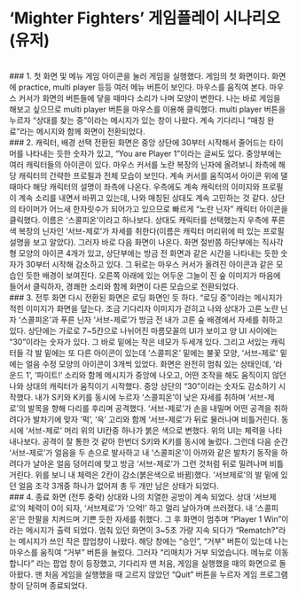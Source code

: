 # ‘Mighter Fighters’ 게임플레이 시나리오(유저)

<br>
### 1. 첫 화면 및 메뉴
게임 아이콘을 눌러 게임을 실행했다. 게임의 첫 화면이다. 화면에 practice, multi player 등등 여러 메뉴 버튼이 보인다. 마우스를 움직여 본다. 마우스 커서가 화면의 버튼들에 닿을 때마다 소리가 나며 모양이 변한다. 나는 바로 게임을 해보고 싶으므로 multi player 버튼을 마우스를 이용해 클릭했다. multi player 버튼을 누르자 “상대를 찾는 중”이라는 메시지가 있는 창이 나왔다. 계속 기다리니 “매칭 완료”라는 메시지와 함께 화면이 전환되었다.

<br>
### 2. 캐릭터, 배경 선택
전환된 화면은 중앙 상단에 30부터 시작해서 줄어드는 타이머를 나타내는 듯한 숫자가 있고, “You are Player 1”이라는 글씨도 있다. 중앙부에는 여러 캐릭터들의 아이콘이 있다. 마우스 커서를 노란 복장의 닌자에 올려보니 좌측에 해당 캐릭터의 간략한 프로필과 전체 모습이 보인다. 계속 커서를 움직여서 아이콘 위에 댈 때마다 해당 캐릭터의 설명이 좌측에 나온다. 우측에도 계속 캐릭터의 이미지와 프로필이 계속 소리를 내면서 바뀌고 있는데, 나와 매칭된 상대도 계속 고민하는 것 같다. 상단의 타이머가 어느새 한자릿수가 되어가고 있으므로 빠르게 “노란 닌자” 캐릭터 아이콘을 클릭했다. 이름은 ‘스콜피온’이라고 하나보다. 상대도 캐릭터를 선택했는지 우측에 푸른색 복장의 닌자인 ‘서브-제로’가 자세를 취한다(이름은 캐릭터 머리위에 떠 있는 프로필 설명을 보고 알았다). 그러자 바로 다음 화면이 나온다. 화면 절반쯤 하단부에는 직사각형 모양의 아이콘 4개가 있고, 상단부에는 방금 전 화면과 같은 시간을 나타내는 듯한 숫자가 30부터 시작해 감소하고 있다. 그 뒤로는 마우스 커서가 올려진 아이콘과 같은 모습인 듯한 배경이 보여진다. 오른쪽 아래에 있는 어두운 그늘이 진 숲 이미지가 마음에 들어서 클릭하자, 경쾌한 소리와 함께 화면이 다른 모습으로 전환되었다.

<br>
### 3. 전투 화면
다시 전환된 화면은 로딩 화면인 듯 하다. “로딩 중”이라는 메시지가 적힌 이미지가 화면을 덮는다. 조금 기다리자 이미지가 걷히고 나와 상대가 고른 노란 닌자 ‘스콜피온’과 푸른 닌자 ‘서브-제로’가 방금 전 내가 고른 숲 배경에서 자세를 취하고 있다. 상단에는 가로로 7~5칸으로 나뉘어진 마름모꼴의 UI가 보이고 양 UI 사이에는 “30”이라는 숫자가 있다. 그 바로 밑에는 작은 네모가 두세개 있다. 그리고 서있는 캐릭터들 각 발 밑에는 또 다른 아이콘이 있는데 ‘스콜피온’ 밑에는 불꽃 모양, ‘서브-제로’ 밑에는 얼음 수정 모양의 아이콘이 3개씩 있었다. 화면은 완전히 멈춰 있는 상태인데, ‘라운드 1’, ‘파이트!’ 소리와 함께 메시지가 중앙에 나오고, 어떤 조작을 해도 움직이지 않던 나와 상대의 캐릭터가 움직이기 시작했다. 중앙 상단의 “30”이라는 숫자도 감소하기 시작했다. 내가 S키와 K키를 동시에 누르자 ‘스콜피온’이 낮은 자세를 취하며 ‘서브-제로’의 발목을 향해 다리를 후리며 공격했다. ‘서브-제로’가 손을 내밀며 어떤 공격을 취하려다가 발차기에 맞자 ‘퍽’, ‘윽’ 고리와 함께 ‘서브-제로’가 뒤로 물러나며 비틀거린다. 동시에 ‘서브-제로’ 머리 위의 UI칸중 하나가 붉은 색으로 변했다. 위의 UI는 체력을 나타내나보다. 공격이 잘 통한 것 같아 한번더 S키와 K키를 동시에 눌렀다. 그런데 다음 순간 ‘서브-제로’가 얼음을 두 손으로 발사하고 내 ‘스콜피온’이 아까와 같은 발차기 동작을 하려다가 날아온 얼음 덩어리에 맞고 방금 ‘서브-제로’가 그런 것처럼 뒤로 밀려나며 비틀거린다. 위를 보니 내 체력은 2칸이 감소(붉은색으로 바뀜)했다. ‘서브제로’의 발 밑에 있던 얼음 조각 3개중 하나가 없어져 총 두 개만 남은 상태가 되었다.

<br>
### 4. 종료 화면
(전투 중략) 상대와 나의 치열한 공방이 계속 되었다. 상대 ‘서브제로’의 체력이 0이 되자, ‘서브제로’가 ‘으억!’ 하고 멀리 날아가며 쓰러졌다. 내 ‘스콜피온’은 한팔을 치켜드며 기쁜 듯한 자세를 취했다. 그 후 화면이 멈추며 “Player 1 Win”이라는 메시지가 출력 되었다. 멈춰 있던 화면이 3~5초 가량 지속 되다가 “Rematch?”라는 메시지가 쓰인 작은 팝업창이 나왔다. 해당 창에는 “승인”, “거부” 버튼이 있는데 나는 마우스를 움직여 “거부” 버튼을 눌렀다. 그러자 “리매치가 거부 되었습니다. 메뉴로 이동합니다” 라는 팝업 창이 등장했고, 기다리자 맨 처음, 게임을 실행했을 때의 화면으로 돌아왔다. 맨 처음 게임을 실행했을 때 고르지 않았던 “Quit” 버튼을 누르자 게임 프로그램 창이 닫히며 종료되었다.
<br>
<br>
<br>
<br>
<br>
<br>
